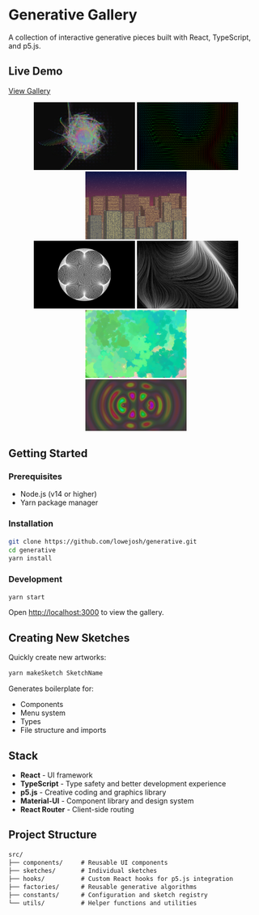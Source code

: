 # Generative Gallery

A collection of interactive generative pieces built with React, TypeScript, and p5.js.

## Live Demo

[View Gallery](https://lowejosh.github.io/generative)

<div align="center">
  <img src="./public/thumbnails/psychedelic-spiral.png" width="200" alt="Psychedelic Spiral" />
  <img src="./public/thumbnails/perlin-field.png" width="200" alt="Perlin Field" />
  <img src="./public/thumbnails/cityscape.png" width="200" alt="Cityscape" />
</div>

<div align="center">
  <img src="./public/thumbnails/multiplicative-epicycloid.png" width="200" alt="Multiplicative Epicycloid" />
  <img src="./public/thumbnails/perlin-flow.png" width="200" alt="Perlin Flow" />
  <img src="./public/thumbnails/random-walk.png" width="200" alt="Random Walk" />
</div>

<div align="center">
  <img src="./public/thumbnails/quantum-harmonics.png" width="200" alt="Quantum Harmonics" />
</div>

## Getting Started

### Prerequisites

- Node.js (v14 or higher)
- Yarn package manager

### Installation

```bash
git clone https://github.com/lowejosh/generative.git
cd generative
yarn install
```

### Development

```bash
yarn start
```

Open [http://localhost:3000](http://localhost:3000) to view the gallery.

## Creating New Sketches

Quickly create new artworks:

```bash
yarn makeSketch SketchName
```

Generates boilerplate for:

- Components
- Menu system
- Types
- File structure and imports

## Stack

- **React** - UI framework
- **TypeScript** - Type safety and better development experience
- **p5.js** - Creative coding and graphics library
- **Material-UI** - Component library and design system
- **React Router** - Client-side routing

## Project Structure

```
src/
├── components/     # Reusable UI components
├── sketches/       # Individual sketches
├── hooks/          # Custom React hooks for p5.js integration
├── factories/      # Reusable generative algorithms
├── constants/      # Configuration and sketch registry
└── utils/          # Helper functions and utilities
```
